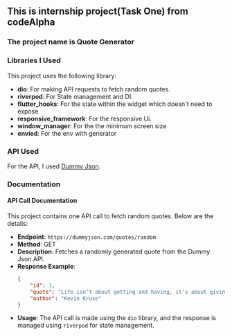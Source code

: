 ## This is internship project(Task One) from codeAlpha 

### The project name is Quote Generator

### Libraries I Used

This project uses the following library:

- **dio**: For making API requests to fetch random quotes.
- **riverpod**: For State management and DI.
- **flutter_hooks**: For the state within the widget which doesn't need to expose
- **responsive_framework**: For the responsive Ui.
- **window_manager**: For the the minimum screen size
- **envied**: For the env with generator 

### API Used

For the API, I used [Dummy Json](https://dummyjson.com/docs/quotes).

### Documentation 

#### API Call Documentation

This project contains one API call to fetch random quotes. Below are the details:

- **Endpoint**: `https://dummyjson.com/quotes/random`
- **Method**: GET
- **Description**: Fetches a randomly generated quote from the Dummy Json API.
- **Response Example**:
    ```json
    {
        "id": 1,
        "quote": "Life isn’t about getting and having, it’s about giving and being.",
        "author": "Kevin Kruse"
    }
    ```
- **Usage**: The API call is made using the `dio` library, and the response is managed using `riverpod` for state management.